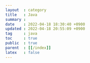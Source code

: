 ```yaml
---
layout  : category
title   : Java
summary : 
date    : 2022-04-18 18:30:40 +0900
updated : 2022-04-18 20:55:09 +0900
tag     : java
toc     : true
public  : true
parent  : [[/index]]
latex   : false
---
```



